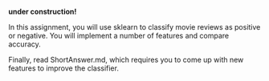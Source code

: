 **under construction!**

In this assignment, you will use sklearn to classify movie reviews as positive or negative. You will implement a number of features and compare accuracy.

Finally, read ShortAnswer.md, which requires you to come up with new features to improve the classifier.

